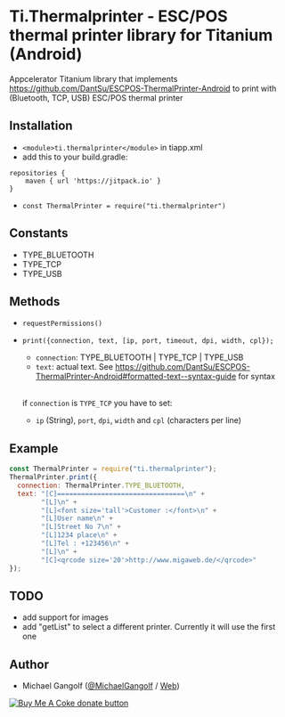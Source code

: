 # Ti.Thermalprinter - ESC/POS thermal printer library for Titanium (Android)

Appcelerator Titanium library that implements https://github.com/DantSu/ESCPOS-ThermalPrinter-Android to print with (Bluetooth, TCP, USB) ESC/POS thermal printer

## Installation

* `<module>ti.thermalprinter</module>` in tiapp.xml
* add this to your build.gradle:
```
repositories {
    maven { url 'https://jitpack.io' }
}
```
* `const ThermalPrinter = require("ti.thermalprinter")`

## Constants
* TYPE_BLUETOOTH
* TYPE_TCP
* TYPE_USB

## Methods

* `requestPermissions()`
* `print({connection, text, [ip, port, timeout, dpi, width, cpl});`
  * `connection`: TYPE_BLUETOOTH | TYPE_TCP | TYPE_USB
  * `text`: actual text. See https://github.com/DantSu/ESCPOS-ThermalPrinter-Android#formatted-text--syntax-guide for syntax<br/><br/>

  if `connection` is `TYPE_TCP` you have to set:
  * `ip` (String), `port`, `dpi`, `width` and `cpl` (characters per line)

## Example

```js
const ThermalPrinter = require("ti.thermalprinter");
ThermalPrinter.print({
  connection: ThermalPrinter.TYPE_BLUETOOTH,
  text: "[C]================================\n" +
        "[L]\n" +
        "[L]<font size='tall'>Customer :</font>\n" +
        "[L]User name\n" +
        "[L]Street No 7\n" +
        "[L]1234 place\n" +
        "[L]Tel : +123456\n" +
        "[L]\n" +
        "[C]<qrcode size='20'>http://www.migaweb.de/</qrcode>"
});
```

## TODO

* add support for images
* add "getList" to select a different printer. Currently it will use the first one


## Author

* Michael Gangolf (<a href="https://github.com/m1ga">@MichaelGangolf</a> / <a href="https://www.migaweb.de">Web</a>)

<span class="badge-buymeacoffee"><a href="https://www.buymeacoffee.com/miga" title="donate"><img src="https://img.shields.io/badge/buy%20me%20a%20coke-donate-orange.svg" alt="Buy Me A Coke donate button" /></a></span>
